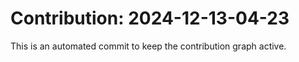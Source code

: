 # Contribution: 2024-12-13-04-23
This is an automated commit to keep the contribution graph active.
